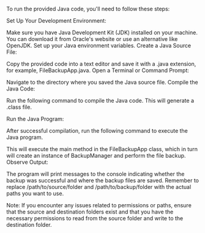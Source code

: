 
To run the provided Java code, you'll need to follow these steps:

Set Up Your Development Environment:

Make sure you have Java Development Kit (JDK) installed on your machine. You can download it from Oracle's website or use an alternative like OpenJDK.
Set up your Java environment variables.
Create a Java Source File:

Copy the provided code into a text editor and save it with a .java extension, for example, FileBackupApp.java.
Open a Terminal or Command Prompt:

Navigate to the directory where you saved the Java source file.
Compile the Java Code:

Run the following command to compile the Java code. This will generate a .class file.

Run the Java Program:

After successful compilation, run the following command to execute the Java program.

This will execute the main method in the FileBackupApp class, which in turn will create an instance of BackupManager and perform the file backup.
Observe Output:

The program will print messages to the console indicating whether the backup was successful and where the backup files are saved.
Remember to replace /path/to/source/folder and /path/to/backup/folder with the actual paths you want to use.

Note: If you encounter any issues related to permissions or paths, ensure that the source and destination folders exist and that you have the necessary permissions to read from the source folder and write to the destination folder.

